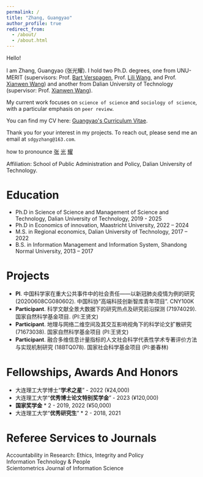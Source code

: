 ```yaml
---
permalink: /
title: "Zhang, Guangyao"
author_profile: true
redirect_from: 
  - /about/
  - /about.html
---
```


Hello!

I am Zhang, Guangyao (张光耀). I  hold two Ph.D. degrees, one from UNU-MERIT (supervisors: Prof. [Bart Verspagen](https://unu.edu/merit/about/expert/prof-dr-bart-verspagen), Prof. [Lili Wang](https://unu.edu/merit/about/expert/dr-lili-wang), and Prof. [Xianwen Wang](https://faculty.dlut.edu.cn/xwang/zh_CN/index.htm)) and another from Dalian University of Technology (supervisor: Prof. [Xianwen Wang](https://faculty.dlut.edu.cn/xwang/zh_CN/index.htm)).

My current work focuses on `science of science` and `sociology of science`, with a particular emphasis on `peer review`.

You can find my CV here: [Guangyao's Curriculum Vitae](../assets/Resume_Guangyao_Zhang.pdf).

Thank you for your interest in my projects. To reach out, please send me an email at `sdgyzhang@163.com`.

how to pronounce [张](https://youtu.be/OZ3HgI2xIwo?t=7) [光](https://www.youtube.com/watch?v=w3wJoDwNPFo) [耀](https://youtu.be/BSHr7LoZfVs?t=28)

Affiliation: School of Public Administration and Policy, Dalian University of Technology.

Education
======
* Ph.D in Science of Science and Management of Science and Technology, Dalian University of Technology, 2019 - 2025
* Ph.D in Economics of innovation, Maastricht University, 2022 – 2024
* M.S. in Regional economics, Dalian University of Technology, 2017 – 2022
* B.S. in Information Management and Information System, Shandong Normal University, 2013 – 2017


Projects
======
* **PI**. 中国科学家在重大公共事件中的社会责任——以新冠肺炎疫情为例的研究 (20200608CG080602). 中国科协“高端科技创新智库青年项目”. CNY100K
* **Participant**. 科学文献全景大数据下的研究热点及研究前沿探测 (71974029). 国家自然科学基金项目. (PI:王贤文)
* **Participant**. 地理与网络二维空间及其交互影响视角下的科学论文扩散研究 (71673038). 国家自然科学基金项目 (PI:王贤文)
* **Participant**. 融合多维信息计量指标的人文社会科学代表性学术专著评价方法与实现机制研究 (18BTQ078). 国家社会科学基金项目 (PI:姜春林)


Fellowships, Awards And Honors
======
* 大连理工大学博士“**学术之星**” - 2022  (¥24,000)
* 大连理工大学“**优秀博士论文特别奖学金**” - 2023  (¥120,000)
* **国家奖学金** * 2 - 2019, 2022 (¥50,000)
* 大连理工大学“**优秀研究生**” * 2 - 2018, 2021



Referee Services to Journals
======
Accountability in Research: Ethics, Integrity and Policy <br>
Information Technology & People <br>
Scientometrics
Journal of Information Science
